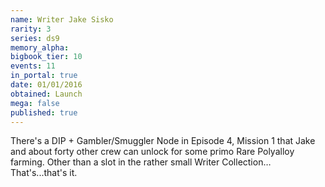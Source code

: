 ```yaml
---
name: Writer Jake Sisko
rarity: 3
series: ds9
memory_alpha:
bigbook_tier: 10
events: 11
in_portal: true
date: 01/01/2016
obtained: Launch
mega: false
published: true
---
```


There's a DIP + Gambler/Smuggler Node in Episode 4, Mission 1 that Jake and about forty other crew can unlock for some primo Rare Polyalloy farming. Other than a slot in the rather small Writer Collection… That's...that's it.
